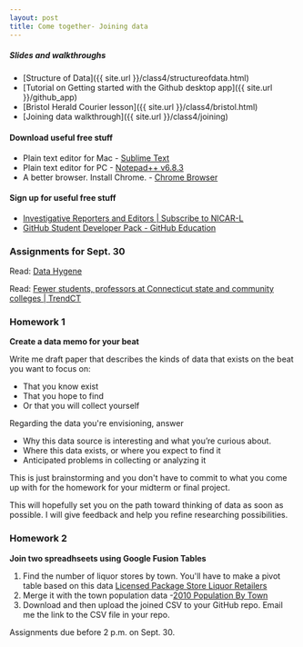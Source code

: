 ```yaml
---
layout: post
title: Come together- Joining data
---
```


##### Slides and walkthroughs

* [Structure of Data]({{ site.url }}/class4/structureofdata.html)
* [Tutorial on Getting started with the Github desktop app]({{ site.url }}/github_app)
* [Bristol Herald Courier lesson]({{ site.url }}/class4/bristol.html)
* [Joining data walkthrough]({{ site.url }}/class4/joining)

#### Download useful free stuff

* Plain text editor for Mac - [Sublime Text](http://www.sublimetext.com/2)
* Plain text editor for PC - [Notepad++ v6.8.3 ](https://notepad-plus-plus.org/download/v6.8.3.html)
* A better browser. Install Chrome. - [Chrome Browser](https://www.google.com/chrome/browser/desktop/)

#### Sign up for useful free stuff

* [Investigative Reporters and Editors | Subscribe to NICAR-L](https://www.ire.org/resource-center/listservs/subscribe-nicar-l/)
* [GitHub Student Developer Pack - GitHub Education](https://education.github.com/pack)

### Assignments for Sept. 30

Read: [Data Hygene](https://github.com/veltman/learninglunches/tree/master/datahygiene)

Read: [Fewer students, professors at Connecticut state and community colleges | TrendCT](http://trendct.org/2015/05/21/fewer-students-professors-at-connecticut-state-and-and-community-colleges/)

### Homework 1

**Create a data memo for your beat** 

Write me draft paper that describes the kinds of data that exists on the beat you want to focus on:

* That you know exist
* That you hope to find
* Or that you will collect yourself

Regarding the data you're envisioning, answer

* Why this data source is interesting and what you’re curious about.
* Where this data exists, or where you expect to find it
* Anticipated problems in collecting or analyzing it

This is just brainstorming and you don't have to commit to what you come up with for the homework for your midterm or final project. 

This will hopefully set you on the path toward thinking of data as soon as possible. I will give feedback and help you refine researching possibilities.


### Homework 2

**Join two spreadhseets using Google Fusion Tables**

1. Find the number of liquor stores by town. You'll have to make a pivot table based on this data [Licensed Package Store Liquor Retailers](https://data.ct.gov/Business/Licensed-Package-Store-Liquor-Retailers/3ws5-dy44)
2. Merge it with the town population data -[2010 Population By Town](https://data.ct.gov/Government/2010-Population-By-Town/vnar-mt35)
3. Download and then upload the joined CSV to your GitHub repo. Email me the link to the CSV file in your repo.


Assignments due before 2 p.m. on Sept. 30.

